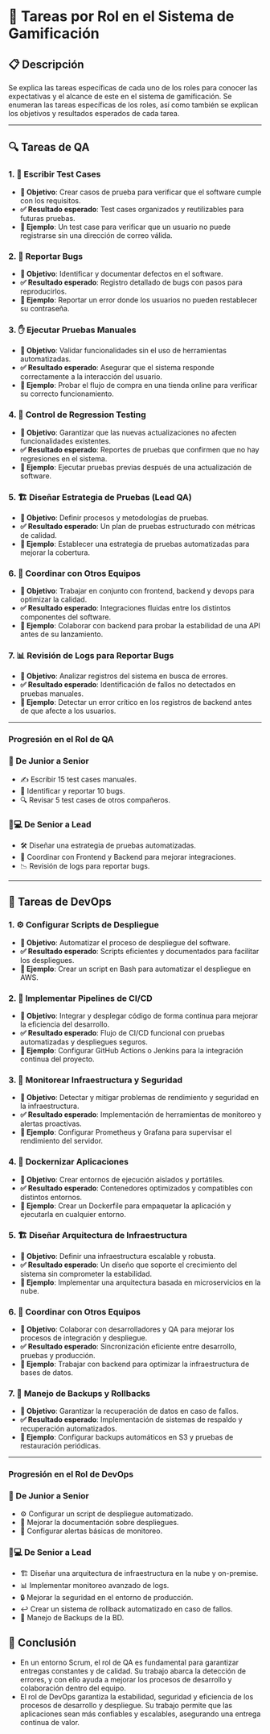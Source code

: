 # 🧪 Tareas por Rol en el Sistema de Gamificación

## 📋 Descripción
Se explica las tareas específicas de cada uno de los roles para conocer las expectativas y el alcance de este en el sistema de gamificación. Se enumeran las tareas específicas de los roles, así como también se explican los objetivos y resultados esperados de cada tarea.

---
## 🔍 Tareas de QA
### 1. 📝 Escribir Test Cases
- **🎯 Objetivo**: Crear casos de prueba para verificar que el software cumple con los requisitos.
- **✅ Resultado esperado**: Test cases organizados y reutilizables para futuras pruebas.
- **📌 Ejemplo**: Un test case para verificar que un usuario no puede registrarse sin una dirección de correo válida.

### 2. 🐞 Reportar Bugs
- **🎯 Objetivo**: Identificar y documentar defectos en el software.
- **✅ Resultado esperado**: Registro detallado de bugs con pasos para reproducirlos.
- **📌 Ejemplo**: Reportar un error donde los usuarios no pueden restablecer su contraseña.

### 3. ✋ Ejecutar Pruebas Manuales
- **🎯 Objetivo**: Validar funcionalidades sin el uso de herramientas automatizadas.
- **✅ Resultado esperado**: Asegurar que el sistema responde correctamente a la interacción del usuario.
- **📌 Ejemplo**: Probar el flujo de compra en una tienda online para verificar su correcto funcionamiento.

### 4. 🔄 Control de Regression Testing
- **🎯 Objetivo**: Garantizar que las nuevas actualizaciones no afecten funcionalidades existentes.
- **✅ Resultado esperado**: Reportes de pruebas que confirmen que no hay regresiones en el sistema.
- **📌 Ejemplo**: Ejecutar pruebas previas después de una actualización de software.

### 5. 🏗️ Diseñar Estrategia de Pruebas (Lead QA)
- **🎯 Objetivo**: Definir procesos y metodologías de pruebas.
- **✅ Resultado esperado**: Un plan de pruebas estructurado con métricas de calidad.
- **📌 Ejemplo**: Establecer una estrategia de pruebas automatizadas para mejorar la cobertura.

### 6. 🤝 Coordinar con Otros Equipos
- **🎯 Objetivo**: Trabajar en conjunto con frontend, backend y devops para optimizar la calidad.
- **✅ Resultado esperado**: Integraciones fluidas entre los distintos componentes del software.
- **📌 Ejemplo**: Colaborar con backend para probar la estabilidad de una API antes de su lanzamiento.

### 7. 📊 Revisión de Logs para Reportar Bugs
- **🎯 Objetivo**: Analizar registros del sistema en busca de errores.
- **✅ Resultado esperado**: Identificación de fallos no detectados en pruebas manuales.
- **📌 Ejemplo**: Detectar un error crítico en los registros de backend antes de que afecte a los usuarios.

---

### Progresión en el Rol de QA

### 👶 De Junior a Senior
- ✍️ Escribir 15 test cases manuales.
- 🐛 Identificar y reportar 10 bugs.
- 🔍 Revisar 5 test cases de otros compañeros.

### 👨💻 De Senior a Lead
- 🛠️ Diseñar una estrategia de pruebas automatizadas.
- 🤝 Coordinar con Frontend y Backend para mejorar integraciones.
- 📉 Revisión de logs para reportar bugs.

---
## 🔧 Tareas de DevOps
### 1. ⚙️ Configurar Scripts de Despliegue
- **🎯 Objetivo**: Automatizar el proceso de despliegue del software.
- **✅ Resultado esperado**: Scripts eficientes y documentados para facilitar los despliegues.
- **📌 Ejemplo**: Crear un script en Bash para automatizar el despliegue en AWS.

### 2. 🔄 Implementar Pipelines de CI/CD
- **🎯 Objetivo**: Integrar y desplegar código de forma continua para mejorar la eficiencia del desarrollo.
- **✅ Resultado esperado**: Flujo de CI/CD funcional con pruebas automatizadas y despliegues seguros.
- **📌 Ejemplo**: Configurar GitHub Actions o Jenkins para la integración continua del proyecto.

### 3. 👀 Monitorear Infraestructura y Seguridad
- **🎯 Objetivo**: Detectar y mitigar problemas de rendimiento y seguridad en la infraestructura.
- **✅ Resultado esperado**: Implementación de herramientas de monitoreo y alertas proactivas.
- **📌 Ejemplo**: Configurar Prometheus y Grafana para supervisar el rendimiento del servidor.

### 4. 🐳 Dockernizar Aplicaciones
- **🎯 Objetivo**: Crear entornos de ejecución aislados y portátiles.
- **✅ Resultado esperado**: Contenedores optimizados y compatibles con distintos entornos.
- **📌 Ejemplo**: Crear un Dockerfile para empaquetar la aplicación y ejecutarla en cualquier entorno.

### 5. 🏗️ Diseñar Arquitectura de Infraestructura
- **🎯 Objetivo**: Definir una infraestructura escalable y robusta.
- **✅ Resultado esperado**: Un diseño que soporte el crecimiento del sistema sin comprometer la estabilidad.
- **📌 Ejemplo**: Implementar una arquitectura basada en microservicios en la nube.

### 6. 🤝 Coordinar con Otros Equipos
- **🎯 Objetivo**: Colaborar con desarrolladores y QA para mejorar los procesos de integración y despliegue.
- **✅ Resultado esperado**: Sincronización eficiente entre desarrollo, pruebas y producción.
- **📌 Ejemplo**: Trabajar con backend para optimizar la infraestructura de bases de datos.

### 7. 💾 Manejo de Backups y Rollbacks
- **🎯 Objetivo**: Garantizar la recuperación de datos en caso de fallos.
- **✅ Resultado esperado**: Implementación de sistemas de respaldo y recuperación automatizados.
- **📌 Ejemplo**: Configurar backups automáticos en S3 y pruebas de restauración periódicas.

---
### Progresión en el Rol de DevOps

### 👶 De Junior a Senior
- ⚙️ Configurar un script de despliegue automatizado.
- 📄 Mejorar la documentación sobre despliegues.
- 🔔 Configurar alertas básicas de monitoreo.

### 👨💻 De Senior a Lead
- 🏗️ Diseñar una arquitectura de infraestructura en la nube y on-premise.
- 📊 Implementar monitoreo avanzado de logs.
- 🔒 Mejorar la seguridad en el entorno de producción.
- ↩️ Crear un sistema de rollback automatizado en caso de fallos.
- 💽 Manejo de Backups de la BD.

## 🎯 Conclusión
- En un entorno Scrum, el rol de QA es fundamental para garantizar entregas constantes y de calidad. Su trabajo abarca la detección de errores, y con ello ayuda a mejorar los procesos de desarrollo y colaboración dentro del equipo.
- El rol de DevOps garantiza la estabilidad, seguridad y eficiencia de los procesos de desarrollo y despliegue. Su trabajo permite que las aplicaciones sean más confiables y escalables, asegurando una entrega continua de valor. 